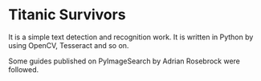# Titanic Survivors
It is a simple text detection and recognition work. It is written in Python by using OpenCV, Tesseract and so on.

Some guides published on PyImageSearch by Adrian Rosebrock were followed.
